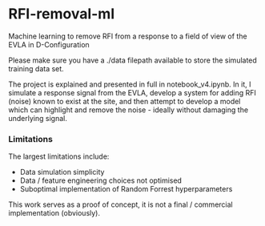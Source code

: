 # RFI-removal-ml
Machine learning to remove RFI from a response to a field of view of the EVLA in D-Configuration

Please make sure you have a ./data filepath available to store the simulated training data set.

The project is explained and presented in full in notebook_v4.ipynb. In it, I simulate a response signal from the EVLA, develop a system for adding RFI (noise) known to exist at the site, and then attempt to develop a model which can highlight and remove the noise - ideally without damaging the underlying signal.


### Limitations
The largest limitations include:
- Data simulation simplicity
- Data / feature engineering choices not optimised
- Suboptimal implementation of Random Forrest hyperparameters

This work serves as a proof of concept, it is not a final / commercial implementation (obviously).
